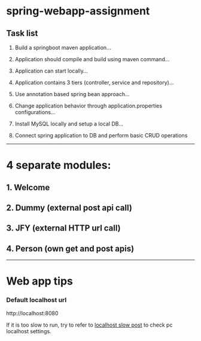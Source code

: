 # spring-webapp-assignment
## Task list
1. Build a springboot maven application…
2. Application should compile and build using maven command…
3. Application can start locally…
4. Application contains 3 tiers (controller, service and repository)…
5. Use annotation based spring bean approach…
6. Change application behavior through application.properties configurations…

7. Install MySQL locally and setup a local DB…
8. Connect spring application to DB and perform basic CRUD operations

---
# 4 separate modules:
## 1. Welcome
## 2. Dummy (external post api call)
## 3. JFY (external HTTP url call)
## 4. Person (own get and post apis)


---
# Web app tips
### Default localhost url
http://localhost:8080

If it is too slow to run, try to refer to [localhost slow post](https://stackoverflow.com/questions/33289695/inetaddress-getlocalhost-slow-to-run-30-seconds) to check pc localhost settings.
